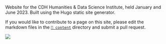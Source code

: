 Website for the CDH Humanities & Data Science Institute, held January and June 2023. Built using the Hugo static site generator.

If you would like to contribute to a page on this site, please edit the markdown files in the [`📁 content`](https://github.com/Princeton-CDH/hds-institute/tree/main/content) directory and submit a pull request.

![](https://raw.githubusercontent.com/Princeton-CDH/hds-institute/main/static/img/ach-retro.svg)
